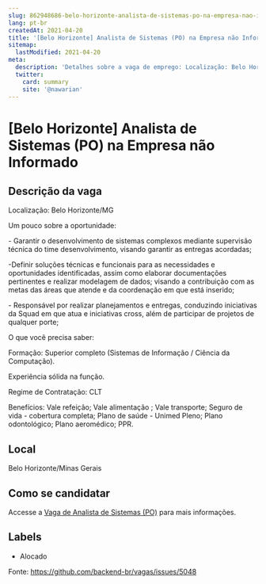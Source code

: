 ```yaml
---
slug: 862948686-belo-horizonte-analista-de-sistemas-po-na-empresa-nao-informado
lang: pt-br
createdAt: 2021-04-20
title: '[Belo Horizonte] Analista de Sistemas (PO) na Empresa não Informado - Vaga de Emprego'
sitemap:
  lastModified: 2021-04-20
meta:
  description: 'Detalhes sobre a vaga de emprego: Localização: Belo Horizonte/MG   Um pouco sobre a oportunidade: \- Garantir o desenvolvimento de sistemas complexos mediante supervisão técnica do time desenvolvimento, visando garantir as entregas acordadas; \-Definir soluções técnicas e funcionais para as necessidades e oportunidades identificadas, assim como elaborar documentações pertinentes e realizar modelagem de dados; visando a contribuição com as metas das áreas que atende e da coordenação em que está inserido; \- Responsável por realizar planejamentos e entregas, conduzindo iniciativas da Squad em que atua e iniciativas cross, além de participar de projetos de qualquer porte;   O que você precisa saber: Formação: Superior completo (Sistemas de Informação / Ciência da Computação). Experiência sólida na função.   Regime de Contratação: CLT   Benefícios: Vale refeição; Vale alimentação ; Vale transporte; Seguro de vida - cobertura completa; Plano de saúde - Unimed Pleno; Plano odontológico; Plano aeromédico; PPR.'
  twitter:
    card: summary
    site: '@nawarian'
---
```


# [Belo Horizonte] Analista de Sistemas (PO) na Empresa não Informado

## Descrição da vaga 
Localização: Belo Horizonte/MG

  

Um pouco sobre a oportunidade:

\- Garantir o desenvolvimento de sistemas complexos mediante supervisão técnica do time desenvolvimento, visando garantir as entregas acordadas;

\-Definir soluções técnicas e funcionais para as necessidades e oportunidades identificadas, assim como elaborar documentações pertinentes e realizar modelagem de dados; visando a contribuição com as metas das áreas que atende e da coordenação em que está inserido;

\- Responsável por realizar planejamentos e entregas, conduzindo iniciativas da Squad em que atua e iniciativas cross, além de participar de projetos de qualquer porte;

  

O que você precisa saber:

Formação: Superior completo (Sistemas de Informação / Ciência da Computação).

Experiência sólida na função.

  

Regime de Contratação: CLT

  

Benefícios: Vale refeição; Vale alimentação ; Vale transporte; Seguro de vida - cobertura completa; Plano de saúde - Unimed Pleno; Plano odontológico; Plano aeromédico; PPR.
## Local 
Belo Horizonte/Minas Gerais 
## Como se candidatar 
Accesse a [Vaga de Analista de Sistemas (PO)](https://nerdprogramador.com.br/empresa-no-informado-analista-de-sistemas-po/dabb0d8e-52b8-4579-8c79-ba44a0d7fc90?utm_source=github) para mais informações. 
## Labels 
* Alocado 


Fonte: https://github.com/backend-br/vagas/issues/5048